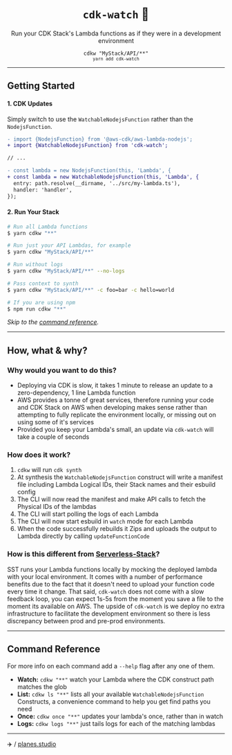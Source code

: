 <h1 align="center"><code>cdk-watch</code> 👀</h1>

<p align="center">
  Run your CDK Stack's Lambda functions as if they were in a development environment
</p>

<p align="center">
  <code>cdkw "MyStack/API/**"</code><br />
   <small>
    <code>yarn add cdk-watch</code>
  </small>
</p>

---

## Getting Started

#### 1. CDK Updates

Simply switch to use the `WatchableNodejsFunction` rather than the `NodejsFunction`.
```patch
- import {NodejsFunction} from '@aws-cdk/aws-lambda-nodejs';
+ import {WatchableNodejsFunction} from 'cdk-watch';

// ...

- const lambda = new NodejsFunction(this, 'Lambda', {
+ const lambda = new WatchableNodejsFunction(this, 'Lambda', {
  entry: path.resolve(__dirname, '../src/my-lambda.ts'),
  handler: 'handler',
});
```

#### 2. Run Your Stack

```sh
# Run all Lambda functions
$ yarn cdkw "**"

# Run just your API Lambdas, for example
$ yarn cdkw "MyStack/API/**"

# Run without logs
$ yarn cdkw "MyStack/API/**" --no-logs

# Pass context to synth
$ yarn cdkw "MyStack/API/**" -c foo=bar -c hello=world

# If you are using npm
$ npm run cdkw "**"
```

*Skip to the [command reference](#command-reference).*

---

## How, what & why?

### Why would you want to do this?

- Deploying via CDK is slow, it takes 1 minute to release an update to a
  zero-dependency, 1 line Lambda function
- AWS provides a tonne of great services, therefore running your code and CDK
  Stack on AWS when developing makes sense rather than attempting to fully
  replicate the environment locally, or missing out on using some of it's services
- Provided you keep your Lambda's small, an update via `cdk-watch` will take a
  couple of seconds

### How does it work?

1. `cdkw` will run `cdk synth`
2. At synthesis the `WatchableNodejsFunction` construct will write a manifest
   file including Lambda Logical IDs, their Stack names and their esbuild config
3. The CLI will now read the manifest and make API calls to fetch the Physical
   IDs of the lambdas
4. The CLI will start polling the logs of each Lambda
5. The CLI will now start esbuild in `watch` mode for each Lambda
6. When the code successfully rebuilds it Zips and uploads the output to Lambda
   directly by calling `updateFunctionCode`

### How is this different from [Serverless-Stack](https://github.com/serverless-stack/serverless-stack)?

SST runs your Lambda functions locally by mocking the deployed lambda with your
local environment. It comes with a number of performance benefits due to the
fact that it doesn't need to upload your function code every time it change.
That said, `cdk-watch` does not come with a slow feedback loop, you can expect
1s-5s from the moment you save a file to the moment its available on AWS. The
upside of `cdk-watch` is we deploy no extra infrastructure to facilitate the
development environment so there is less discrepancy between prod and pre-prod
environments.

---

## Command Reference

For more info on each command add a `--help` flag after any one of them.

- **Watch:** `cdkw "**"` watch your Lambda where the CDK construct path matches
  the glob
- **List:** `cdkw ls "**"` lists all your available `WatchableNodejsFunction`
  Constructs, a convenience command to help you get find paths you need
- **Once:** `cdkw once "**"` updates your lambda's once, rather than in watch
- **Logs:** `cdkw logs "**"` just tails logs for each of the matching lambdas

---

✈️ / [planes.studio](https://planes.studio)
